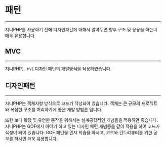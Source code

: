 # 패턴
---
지니PHP를 사용하기 전에 디자인패턴에 대해서 알아두면 향후 구조 및 응용을 하는데 매우 유용합니다.

## MVC
---
지니PHP는 `MVC` 디자인 패턴의 개발방식을 적용하였습니다.

## 디자인패턴
---
지니PHP는 객체지향 방식으로 코드가 작성되어 있습니다. 객체는 큰 규모의 프로젝트와 복잡한 구조를 처리하기에 좋은 개발 방법론 입니다.

또한 보다 확장 및 유연한 동작을 위해서는 설계공학적인 개념들을 적용하면 좋습니다. 지니PHP는 GOF에서 이야기 하고 있는 디자인 패턴 개념등을 같이 적용을 하여 코드가 작성이 되어 있습니다.
GOF 패턴을 먼저 학습을 하시고, 코드와 컨트리뷰터를 위한 공부를 하시면 더욱 유용합니다.

